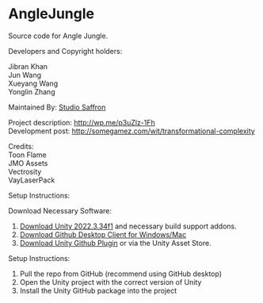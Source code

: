 # AngleJungle

Source code for Angle Jungle.

Developers and Copyright holders:

Jibran Khan <br />
Jun Wang <br />
Xueyang Wang <br />
Yonglin Zhang <br />

Maintained By: [Studio Saffron](https://Studio-Saffron.com)

Project description: http://wp.me/p3uZlz-1Fh <br />
Development post: http://somegamez.com/wit/transformational-complexity

Credits: <br />
Toon Flame <br />
JMO Assets <br />
Vectrosity <br />
VayLaserPack <br />

Setup Instructions:<br />

Download Necessary Software: <br />

1. [Download Unity 2022.3.34f1](https://unity3d.com/get-unity/download/archive) and necessary build support addons.
2. [Download Github Desktop Client for Windows/Mac](https://desktop.github.com/)
3. [Download Unity Github Plugin](https://unity.github.com/) or via the Unity Asset Store.

Setup Instructions: <br />
1. Pull the repo from GitHub (recommend using GitHub desktop)
2. Open the Unity project with the correct version of Unity
3. Install the Unity GitHub package into the project
